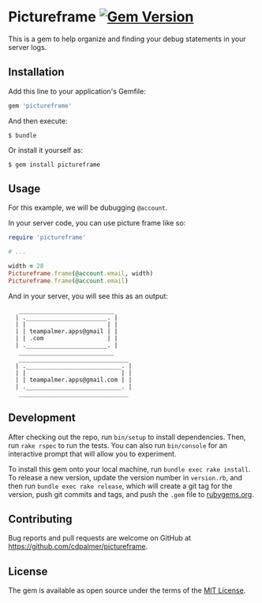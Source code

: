 # Pictureframe [![Gem Version](https://badge.fury.io/rb/pictureframe.svg)](https://badge.fury.io/rb/pictureframe)

This is a gem to help organize and finding your debug statements in your server
logs.

## Installation

Add this line to your application's Gemfile:

```ruby
gem 'pictureframe'
```

And then execute:

    $ bundle

Or install it yourself as:

    $ gem install pictureframe

## Usage

For this example, we will be dubugging `@account`.

In your server code, you can use picture frame like so:

```ruby
require 'pictureframe'

# ...

width = 28
Pictureframe.frame(@account.email, width)
Pictureframe.frame(@account.email)
```

And in your server, you will see this as an output:

```
   ___________________________
  | ._______________________. |
  | |                       | |
  | | teampalmer.apps@gmail | |
  | | .com                  | |
  | ._______________________. |
   ___________________________
   _______________________________
  | .___________________________. |
  | |                           | |
  | | teampalmer.apps@gmail.com | |
  | .___________________________. |
   _______________________________
```

## Development

After checking out the repo, run `bin/setup` to install dependencies. Then, run `rake rspec` to run the tests. You can also run `bin/console` for an interactive prompt that will allow you to experiment.

To install this gem onto your local machine, run `bundle exec rake install`. To release a new version, update the version number in `version.rb`, and then run `bundle exec rake release`, which will create a git tag for the version, push git commits and tags, and push the `.gem` file to [rubygems.org](https://rubygems.org).

## Contributing

Bug reports and pull requests are welcome on GitHub at https://github.com/cdpalmer/pictureframe.


## License

The gem is available as open source under the terms of the [MIT License](http://opensource.org/licenses/MIT).

